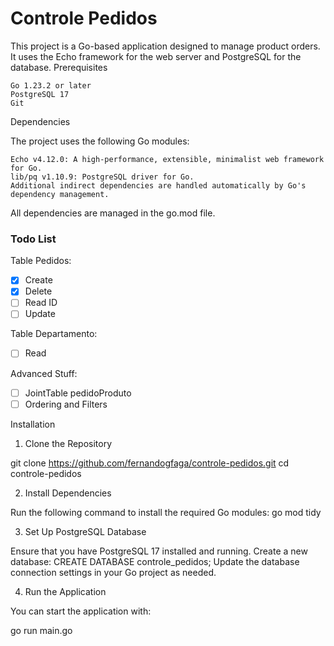 # Controle Pedidos

This project is a Go-based application designed to manage product orders. It uses the Echo framework for the web server and PostgreSQL for the database.
Prerequisites

    Go 1.23.2 or later
    PostgreSQL 17
    Git

Dependencies

The project uses the following Go modules:

    Echo v4.12.0: A high-performance, extensible, minimalist web framework for Go.
    lib/pq v1.10.9: PostgreSQL driver for Go.
    Additional indirect dependencies are handled automatically by Go's dependency management.

All dependencies are managed in the go.mod file.

### Todo List
Table Pedidos:
- [x]  Create
- [x]  Delete
- [ ]  Read ID
- [ ]  Update

Table Departamento:
- [ ]  Read

Advanced Stuff: 
- [ ]  JointTable pedidoProduto
- [ ]  Ordering and Filters

Installation

1. Clone the Repository

git clone https://github.com/fernandogfaga/controle-pedidos.git
cd controle-pedidos

2. Install Dependencies

Run the following command to install the required Go modules:
go mod tidy

3. Set Up PostgreSQL Database

Ensure that you have PostgreSQL 17 installed and running.
Create a new database:
CREATE DATABASE controle_pedidos;
Update the database connection settings in your Go project as needed.

4. Run the Application

You can start the application with:

go run main.go
